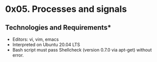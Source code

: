 # **0x05. Processes and signals**

## **Technologies and Requirements***

- Editors: vi, vim, emacs
-  Interpreted on Ubuntu 20.04 LTS
-  Bash script must pass Shellcheck (version 0.7.0 via apt-get) without error.
